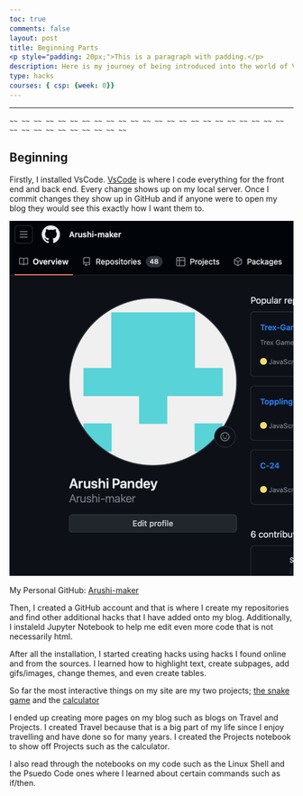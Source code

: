 ```yaml
---
toc: true
comments: false
layout: post
title: Beginning Parts
<p style="padding: 20px;">This is a paragraph with padding.</p>
description: Here is my journey of being introduced into the world of VsCode and GitHub. The first thing I did was install all my tools, then I began using my tools to make this blog. After creating the original blog, I started to make it unique and my own with the help of code hacks. 
type: hacks
courses: { csp: {week: 0}}
---
```


---

    ~~ ~~ ~~ ~~ ~~ ~~ ~~ ~~ ~~ ~~ ~~ ~~ ~~ ~~ ~~ ~~ ~~ ~~ ~~ ~~ ~~ ~~ ~~ ~~ ~~ ~~ ~~ ~~ ~~ ~~ ~~ ~~ ~~

## Beginning

Firstly, I installed VsCode. [VsCode](https://code.visualstudio.com/learn/get-started/basics.de) is where I code everything for the front end and back end.
Every change shows up on my local server. Once I commit changes they show up in GitHub and if anyone were to open my blog they would see this exactly how I want them to. 

<img src="images/GitHubaccount.png"> 

My Personal GitHub: [Arushi-maker](https://github.com/Arushi-maker)

Then, I created a GitHub account and that is where I create my repositories and find other additional hacks that I have added onto my blog. Additionally, I instaleld Jupyter Notebook to help me edit even more code that is not necessarily html. 

After all the installation, I started creating hacks using hacks I found online and from the sources. I learned how to highlight text, create subpages, add gifs/images, change themes, and even create tables. 

So far the most interactive things on my site are my two projects; [the snake game](http://0.0.0.0:4200/student/2023/08/30/Snake-Game.html) and the [calculator](http://0.0.0.0:4200/student/2023/08/22/Project.html)

I ended up creating more pages on my blog such as blogs on Travel and Projects. I created Travel because that is a big part of my life since I enjoy travelling and have done so for many years. I created the Projects notebook to show off Projects such as the calculator.

I also read through the notebooks on my code such as the Linux Shell and the Psuedo Code ones where I learned about certain commands such as if/then.



